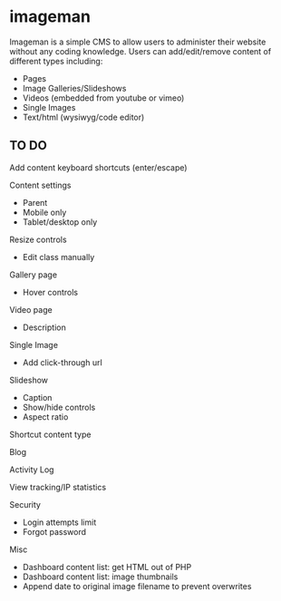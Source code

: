 # imageman

Imageman is a simple CMS to allow users to administer their website without any coding knowledge. Users can add/edit/remove content of different types including:
- Pages
- Image Galleries/Slideshows
- Videos (embedded from youtube or vimeo)
- Single Images
- Text/html (wysiwyg/code editor)

## TO DO
Add content keyboard shortcuts (enter/escape)

Content settings
- Parent
- Mobile only
- Tablet/desktop only

Resize controls
- Edit class manually

Gallery page
- Hover controls

Video page
- Description

Single Image
- Add click-through url

Slideshow
- Caption
- Show/hide controls
- Aspect ratio

Shortcut content type

Blog

Activity Log

View tracking/IP statistics

Security
- Login attempts limit
- Forgot password

Misc
- Dashboard content list: get HTML out of PHP
- Dashboard content list: image thumbnails
- Append date to original image filename to prevent overwrites
